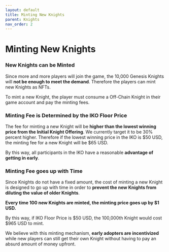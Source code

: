 ```yaml
---
layout: default
title: Minting New Knights
parent: Knights
nav_order: 2
---
```


# Minting New Knights

### New Knights can be Minted

Since more and more players will join the game, the 10,000 Genesis Knights will **not be enough to meet the demand**. Therefore the players can mint new Knights as NFTs.

To mint a new Knight, the player must consume a Off-Chain Knight in their game account and pay the minting fees.

### Minting Fee is Determined by the IKO Floor Price

The fee for minting a new Knight will be **higher than the lowest winning price from the Initial Knight Offering**. We currently target it to be 30% percent higher. Therefore if the lowest winning price in the IKO is $50 USD, the minting fee for a new Knight will be $65 USD.

By this way, all participants in the IKO have a reasonable **advantage of getting in early**.

### Minting Fee goes up with Time

Since Knights do not have a fixed amount, the cost of minting a new Knight is designed to go up with time in order to **prevent the new Knights from diluting the value of older Knights**.

**Every time 100 new Knights are minted, the minting price goes up by $1 USD.**

By this way, if IKO Floor Price is $50 USD, the 100,000th Knight would cost $965 USD to mint.

We believe with this minting mechanism, **early adopters are incentivized** while new players can still get their own Knight without having to pay an absurd amount of money upfront.
